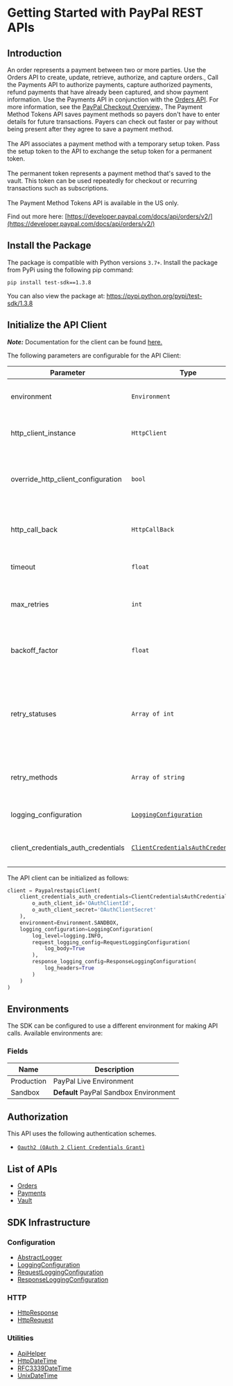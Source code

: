
# Getting Started with PayPal REST APIs

## Introduction

An order represents a payment between two or more parties. Use the Orders API to create, update, retrieve, authorize, and capture orders., Call the Payments API to authorize payments, capture authorized payments, refund payments that have already been captured, and show payment information. Use the Payments API in conjunction with the <a href="/docs/api/orders/v2/">Orders API</a>. For more information, see the <a href="/docs/checkout/">PayPal Checkout Overview</a>., The Payment Method Tokens API saves payment methods so payers don't have to enter details for future transactions. Payers can check out faster or pay without being present after they agree to save a payment method.<br><br>The API associates a payment method with a temporary setup token. Pass the setup token to the API to exchange the setup token for a permanent token.<br><br>The permanent token represents a payment method that's saved to the vault. This token can be used repeatedly for checkout or recurring transactions such as subscriptions.<br><br>The Payment Method Tokens API is available in the US only.

Find out more here: [https://developer.paypal.com/docs/api/orders/v2/](https://developer.paypal.com/docs/api/orders/v2/)

## Install the Package

The package is compatible with Python versions `3.7+`.
Install the package from PyPi using the following pip command:

```bash
pip install test-sdk==1.3.8
```

You can also view the package at:
https://pypi.python.org/pypi/test-sdk/1.3.8

## Initialize the API Client

**_Note:_** Documentation for the client can be found [here.](https://www.github.com/tahaali2000/test-python-sdk/tree/1.3.8/doc/client.md)

The following parameters are configurable for the API Client:

| Parameter | Type | Description |
|  --- | --- | --- |
| environment | `Environment` | The API environment. <br> **Default: `Environment.SANDBOX`** |
| http_client_instance | `HttpClient` | The Http Client passed from the sdk user for making requests |
| override_http_client_configuration | `bool` | The value which determines to override properties of the passed Http Client from the sdk user |
| http_call_back | `HttpCallBack` | The callback value that is invoked before and after an HTTP call is made to an endpoint |
| timeout | `float` | The value to use for connection timeout. <br> **Default: 60** |
| max_retries | `int` | The number of times to retry an endpoint call if it fails. <br> **Default: 0** |
| backoff_factor | `float` | A backoff factor to apply between attempts after the second try. <br> **Default: 2** |
| retry_statuses | `Array of int` | The http statuses on which retry is to be done. <br> **Default: [408, 413, 429, 500, 502, 503, 504, 521, 522, 524, 408, 413, 429, 500, 502, 503, 504, 521, 522, 524]** |
| retry_methods | `Array of string` | The http methods on which retry is to be done. <br> **Default: ['GET', 'PUT', 'GET', 'PUT']** |
| logging_configuration | [`LoggingConfiguration`](https://www.github.com/tahaali2000/test-python-sdk/tree/1.3.8/doc/logging-configuration.md) | The SDK logging configuration for API calls |
| client_credentials_auth_credentials | [`ClientCredentialsAuthCredentials`](https://www.github.com/tahaali2000/test-python-sdk/tree/1.3.8/doc/auth/oauth-2-client-credentials-grant.md) | The credential object for OAuth 2 Client Credentials Grant |

The API client can be initialized as follows:

```python
client = PaypalrestapisClient(
    client_credentials_auth_credentials=ClientCredentialsAuthCredentials(
        o_auth_client_id='OAuthClientId',
        o_auth_client_secret='OAuthClientSecret'
    ),
    environment=Environment.SANDBOX,
    logging_configuration=LoggingConfiguration(
        log_level=logging.INFO,
        request_logging_config=RequestLoggingConfiguration(
            log_body=True
        ),
        response_logging_config=ResponseLoggingConfiguration(
            log_headers=True
        )
    )
)
```

## Environments

The SDK can be configured to use a different environment for making API calls. Available environments are:

### Fields

| Name | Description |
|  --- | --- |
| Production | PayPal Live Environment |
| Sandbox | **Default** PayPal Sandbox Environment |

## Authorization

This API uses the following authentication schemes.

* [`Oauth2 (OAuth 2 Client Credentials Grant)`](https://www.github.com/tahaali2000/test-python-sdk/tree/1.3.8/doc/auth/oauth-2-client-credentials-grant.md)

## List of APIs

* [Orders](https://www.github.com/tahaali2000/test-python-sdk/tree/1.3.8/doc/controllers/orders.md)
* [Payments](https://www.github.com/tahaali2000/test-python-sdk/tree/1.3.8/doc/controllers/payments.md)
* [Vault](https://www.github.com/tahaali2000/test-python-sdk/tree/1.3.8/doc/controllers/vault.md)

## SDK Infrastructure

### Configuration

* [AbstractLogger](https://www.github.com/tahaali2000/test-python-sdk/tree/1.3.8/doc/abstract-logger.md)
* [LoggingConfiguration](https://www.github.com/tahaali2000/test-python-sdk/tree/1.3.8/doc/logging-configuration.md)
* [RequestLoggingConfiguration](https://www.github.com/tahaali2000/test-python-sdk/tree/1.3.8/doc/request-logging-configuration.md)
* [ResponseLoggingConfiguration](https://www.github.com/tahaali2000/test-python-sdk/tree/1.3.8/doc/response-logging-configuration.md)

### HTTP

* [HttpResponse](https://www.github.com/tahaali2000/test-python-sdk/tree/1.3.8/doc/http-response.md)
* [HttpRequest](https://www.github.com/tahaali2000/test-python-sdk/tree/1.3.8/doc/http-request.md)

### Utilities

* [ApiHelper](https://www.github.com/tahaali2000/test-python-sdk/tree/1.3.8/doc/api-helper.md)
* [HttpDateTime](https://www.github.com/tahaali2000/test-python-sdk/tree/1.3.8/doc/http-date-time.md)
* [RFC3339DateTime](https://www.github.com/tahaali2000/test-python-sdk/tree/1.3.8/doc/rfc3339-date-time.md)
* [UnixDateTime](https://www.github.com/tahaali2000/test-python-sdk/tree/1.3.8/doc/unix-date-time.md)


